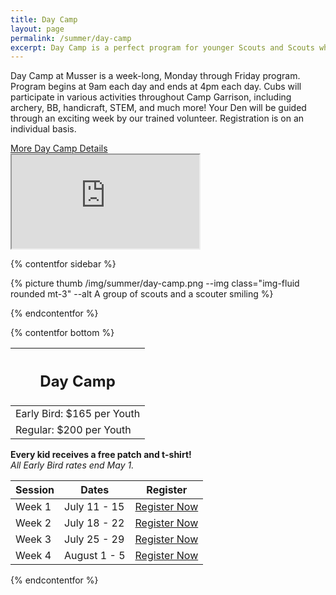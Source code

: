 ```yaml
---
title: Day Camp
layout: page
permalink: /summer/day-camp
excerpt: Day Camp is a perfect program for younger Scouts and Scouts who want more Scouting programs without the overnight component.
---
```


Day Camp at Musser is a week-long, Monday through Friday program. Program begins at 9am each day and ends at 4pm each day. Cubs will participate in various activities throughout Camp Garrison, including archery, BB, handicraft, STEM, and much more! Your Den will be guided through an exciting week by our trained volunteer. Registration is on an individual basis.

<!-- **NEW FOR 2021** - For those parents who need to drop their Scouts off early, or pick up your Scouts a little later, we will be offering before and after care. There will be an additional fee of $50 for 7:30am drop-off or 6:00pm pick-up. For both early drop-off and late pick-up there is a fee of $75. When registering you Cub for camp, select the early drop-off or late pick-up option to take full advantage of this new opportunity! -->

<div class="text-center">
  <a class="btn btn-primary mb-3" href="https://colbsa.org/daycamp/" target="_blank">More Day Camp Details</a>
</div>

<div class="row">
  <div class="col-lg-8 offset-lg-2">
    <div class="embed-responsive embed-responsive-16by9">
      <iframe class="embed-responsive-item" src="https://www.youtube.com/embed/ltnw3ulhZ-I" allow="accelerometer; autoplay; encrypted-media; gyroscope; picture-in-picture" allowfullscreen></iframe>
    </div>
  </div>
</div>

<!-- **NEWS** – We are excited to be able to offer *Before & After Care* each day, as well as bussing from certain towns each week!

Before & After Care  
8am-5:30pm - $10/day

Bussing - $50/week  
Week 1 - Pottstown, Gilbertsville, Pennsburg  
Week 2 - Norristown, King of Prussia, Oaks, Collegeville, Royersford, Schwenksville  
Week 3 - North Wales, Hatfield, Harleysville

<div class="text-center">
  <a class="btn btn-primary" href="/files/summer_details/2021_Camp_Garrison_Day_Camp_Bus_Schedule.pdf" target="_blank">Download Bus Schedule</a>
</div>

Information to sign-up for both options will be emailed out to you after you register for camp! -->

{% contentfor sidebar %}

{% picture thumb /img/summer/day-camp.png --img class="img-fluid rounded mt-3" --alt A group of scouts and a scouter smiling %}

{% endcontentfor %}

{% contentfor bottom %}

<div class="row">
  <div class="col">
    <table class="table table-striped my-3 text-center">
      <thead class="text-center">
        <tr>
          <th scope="col"><h2 class="my-0">Day Camp</h2></th>
        </tr>
      </thead>
      <tbody>
          <tr>
            <td>Early Bird: $165 per Youth</td>
          </tr>
          <tr>
            <td>Regular: $200 per Youth</td>
          </tr>
      </tbody>
    </table>
    <div class="text-center">
      <strong>Every kid receives a free patch and t-shirt!</strong><br>
      <em>All Early Bird rates end May 1.</em>
    </div>
  </div>
  <div class="col">
    <table class="table table-striped my-3 text-center">
      <thead>
        <tr>
          <th scope="col">Session</th>
          <th scope="col">Dates</th>
          <th scope="col">Register</th>
        </tr>
      </thead>
      <tbody>
          <tr>
            <td>Week 1</td>
            <td>July 11 - 15</td>
            <td><a class="btn btn-primary btn-block" href="https://scoutingevent.com/525-54385-143886">Register Now</a></td>
          </tr>
          <tr>
            <td>Week 2</td>
            <td>July 18 - 22</td>
            <td><a class="btn btn-primary btn-block" href="https://scoutingevent.com/525-54385-143887">Register Now</a></td>
          </tr>
          <tr>
            <td>Week 3</td>
            <td>July 25 - 29</td>
            <td><a class="btn btn-primary btn-block" href="https://scoutingevent.com/525-54385-143888">Register Now</a></td>
          </tr>
          <tr>
            <td>Week 4</td>
            <td>August 1 - 5</td>
            <td><a class="btn btn-primary btn-block" href="https://scoutingevent.com/525-54385-143889">Register Now</a></td>
          </tr>
      </tbody>
    </table>
  </div>
</div>

{% endcontentfor %}
